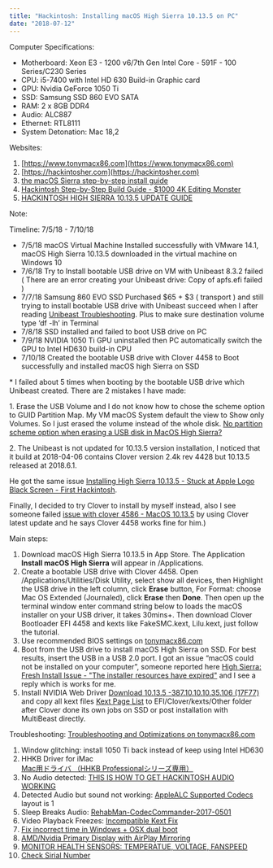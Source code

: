 ```yaml
---
title: "Hackintosh: Installing macOS High Sierra 10.13.5 on PC"
date: "2018-07-12"
---
```


Computer Specifications:

- Motherboard: Xeon E3 - 1200 v6/7th Gen Intel Core - 591F - 100 Series/C230 Series
- CPU: i5-7400 with Intel HD 630 Build-in Graphic card
- GPU: Nvidia GeForce 1050 Ti
- SSD: Samsung SSD 860 EVO SATA
- RAM: 2 x 8GB DDR4
- Audio: ALC887
- Ethernet: RTL8111
- System Detonation: Mac 18,2

Websites:

1. [https://www.tonymacx86.com](https://www.tonymacx86.com)
2. [https://hackintosher.com](https://hackintosher.com)
3. [the macOS Sierra step-by-step install guide](https://www.youtube.com/watch?v=pugSN7REHQg&index=2&list=LLt2bfUmmBFjrH7ZEvMkPxgg)
4. [Hackintosh Step-by-Step Build Guide - $1000 4K Editing Monster](https://www.youtube.com/watch?v=3MUznCgBmwM&list=LLt2bfUmmBFjrH7ZEvMkPxgg&index=5)
5. [HACKINTOSH HIGH SIERRA 10.13.5 UPDATE GUIDE](https://hackintosher.com/guides/hackintosh-high-sierra-10-13-5-update-guide/#kext)

Note:

Timeline: 7/5/18 - 7/10/18

- 7/5/18 macOS Virtual Machine Installed successfully with VMware 14.1, macOS High Sierra 10.13.5 downloaded in the virtual machine on Windows 10
- 7/6/18 Try to Install bootable USB drive on VM with Unibeast 8.3.2 failed ( There are an error creating your Unibeast drive: Copy of apfs.efi failed )
- 7/7/18 Samsung 860 EVO SSD Purchased $65 + $3 ( transport ) and still trying to install bootable USB drive with Unibeast succeed when I after reading [Unibeast Troubleshooting](https://www.tonymacx86.com/threads/unibeast-8-troubleshooting-notes.235489/). Plus to make sure destination volume type ‘df -lh’ in Terminal 
- 7/8/18 SSD installed and failed to boot USB drive on PC
- 7/9/18 NVIDIA 1050 Ti GPU uninstalled then PC automatically switch the GPU to Intel HD630 build-in CPU
- 7/10/18 Created the bootable USB drive with Clover 4458 to Boot successfully and installed macOS high Sierra on SSD

\* I failed about 5 times when booting by the bootable USB drive which Unibeast created. There are 2 mistakes I have made:

1\. Erase the USB Volume and I do not know how to chose the scheme option to GUID Partition Map. My VM macOS System default the view to Show only Volumes. So I just erased the volume instead of the whole disk. [No partition scheme option when erasing a USB disk in MacOS High Sierra?](https://apple.stackexchange.com/questions/304131/no-partition-scheme-option-when-erasing-a-usb-disk-in-macos-high-sierra) 

2\. The Unibeast is not updated for 10.13.5 version installation, I noticed that it build at 2018-04-06 contains Clover version 2.4k rev 4428 but 10.13.5 released at 2018.6.1.

He got the same issue [Installing High Sierra 10.13.5 - Stuck at Apple Logo Black Screen - First Hackintosh](https://www.tonymacx86.com/threads/installing-high-sierra-10-13-5-stuck-at-apple-logo-black-screen-first-hackintosh.253457/). 

Finally, I decided to try Clover to install by myself instead, also I see someone failed [issue with clover 4586 - MacOS 10.13.5](https://www.tonymacx86.com/threads/report-issue-with-clover-4586-macos-10-13-5.255268/) by using Clover latest update and he says Clover 4458 works fine for him.) 

Main steps:

1. Download macOS High Sierra 10.13.5 in App Store. The Application **Install macOS High Sierra** will appear in /Applications.
2. Create a bootable USB drive with Clover 4458. Open /Applications/Utilities/Disk Utility, select show all devices, then Highlight the USB drive in the left column, click **Erase** button, For Format: choose Mac OS Extended (Journaled), click **Erase** then **Done**. Then open up the terminal window enter command string below to loads the macOS installer on your USB driver, it takes 30mins+. Then download Clover Bootloader EFI 4458 and kexts like FakeSMC.kext, Lilu.kext, just follow the tutorial.
3. Use recommended BIOS settings on [tonymacx86.com](http://tonymacx86.com) 
4. Boot from the USB drive to install macOS High Sierra on SSD. For best results, insert the USB in a USB 2.0 port. I got an issue “macOS could not be installed on your computer”, someone reported here [High Sierra: Fresh Install Issue - "The installer resources have expired"](https://www.tonymacx86.com/threads/high-sierra-fresh-install-issue-the-installer-resources-have-expired.249020/) and I see a reply which is works for me. 
5. Install NVIDIA Web Driver [Download 10.13.5 -387.10.10.10.35.106 (17F77)](https://images.nvidia.com/mac/pkg/387/WebDriver-387.10.10.10.35.106.pkg) and copy all kext files [Kext Page List](https://hackintosher.com/kexts/) to EFI/Clover/kexts/Other folder after Clover done its own jobs on SSD or post installation with MultiBeast directly.

Troubleshooting: [Troubleshooting and Optimizations on tonymacx86.com](https://www.tonymacx86.com/threads/unibeast-install-macos-high-sierra-on-any-supported-intel-based-pc.235474/#uefi_settings)

1. Window glitching: install 1050 Ti back instead of keep using Intel HD630
2. HHKB Driver for iMac [Mac用ドライバ （HHKB Professionalシリーズ専用）](https://www.pfu.fujitsu.com/hhkeyboard/macdownload.html) 
3. No Audio detected: [THIS IS HOW TO GET HACKINTOSH AUDIO WORKING](https://hackintosher.com/guides/get-hackintosh-audio-working/)
4. Detected Audio but sound not working: [AppleALC Supported Codecs](https://github.com/acidanthera/AppleALC/wiki/Supported-codecs) layout is 1 
5. Sleep Breaks Audio: [RehabMan-CodecCommander-2017-0501](https://bitbucket.org/RehabMan/os-x-eapd-codec-commander/downloads/)
6. Video Playback Freezes: [Incompatible Kext Fix](https://hackintosher.com/guides/get-hackintosh-audio-working/#Incompatible-Kext)
7. [Fix incorrect time in Windows + OSX dual boot](https://www.tonymacx86.com/threads/fix-incorrect-time-in-windows-osx-dual-boot.133719/)
8. [AMD/Nvidia Primary Display with AirPlay Mirroring](https://www.tonymacx86.com/threads/amd-nvidia-primary-display-with-airplay-mirroring.118662/#post721605)
9. [MONITOR HEALTH SENSORS: TEMPERATUE, VOLTAGE, FANSPEED](https://hackintosher.com/guides/hwmonitor-hackintosh-guide/)
10. [Check Sirial Number](https://checkcoverage.apple.com)
